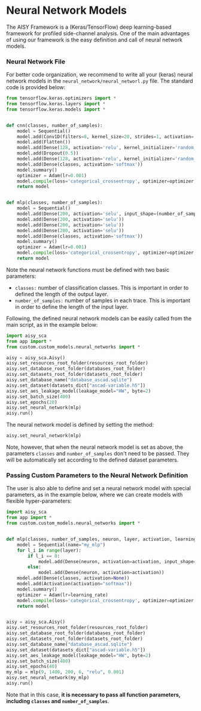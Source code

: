 # Neural Network Models

The AISY Framework is a (Keras/TensorFlow) deep learning-based framework for profiled side-channel analysis.
One of the main advantages of using our framework is the easy definition and call of neural network models.

### Neural Network File

For better code organization, we recommend to write all your (keras) neural network models in the ```neural_network/neural_networl.py``` 
file. The standard code is provided below:

```python
from tensorflow.keras.optimizers import *
from tensorflow.keras.layers import *
from tensorflow.keras.models import *


def cnn(classes, number_of_samples):
    model = Sequential()
    model.add(Conv1D(filters=8, kernel_size=20, strides=1, activation='relu', padding='valid', input_shape=(number_of_samples, 1)))
    model.add(Flatten())
    model.add(Dense(128, activation='relu', kernel_initializer='random_uniform', bias_initializer='zeros'))
    model.add(Dropout(0.5))
    model.add(Dense(128, activation='relu', kernel_initializer='random_uniform', bias_initializer='zeros'))
    model.add(Dense(classes, activation='softmax'))
    model.summary()
    optimizer = Adam(lr=0.001)
    model.compile(loss='categorical_crossentropy', optimizer=optimizer, metrics=['accuracy'])
    return model


def mlp(classes, number_of_samples):
    model = Sequential()
    model.add(Dense(200, activation='selu', input_shape=(number_of_samples,)))
    model.add(Dense(200, activation='selu'))
    model.add(Dense(200, activation='selu'))
    model.add(Dense(200, activation='selu'))
    model.add(Dense(classes, activation='softmax'))
    model.summary()
    optimizer = Adam(lr=0.001)
    model.compile(loss='categorical_crossentropy', optimizer=optimizer, metrics=['accuracy'])
    return model
``` 

Note the neural network functions must be defined with two basic parameters:

- ```classes:``` number of classification classes. This is important in order to defined the length of the output layer.
- ```number_of_samples:``` number of samples in each trace. This is important in order to define the length of the input layer.

Following, the defined neural network models can be easily called from the main script, as in the example below:

```python
import aisy_sca
from app import *
from custom.custom_models.neural_networks import *

aisy = aisy_sca.Aisy()
aisy.set_resources_root_folder(resources_root_folder)
aisy.set_database_root_folder(databases_root_folder)
aisy.set_datasets_root_folder(datasets_root_folder)
aisy.set_database_name("database_ascad.sqlite")
aisy.set_dataset(datasets_dict["ascad-variable.h5"])
aisy.set_aes_leakage_model(leakage_model="HW", byte=2)
aisy.set_batch_size(400)
aisy.set_epochs(20)
aisy.set_neural_network(mlp)
aisy.run()

```

The neural network model is defined by setting the method:

```python
aisy.set_neural_network(mlp)
```

Note, however, that when the neural network model is set as above, the parameters ```classes``` and ```number_of_samples``` don't need to be 
passed. They will be automatically set according to the defined dataset parameters.

### Passing Custom Parameters to the Neural Network Definition

The user is also able to define and set a neural network model with special parameters, as in the example below, where we can create models 
with flexible hyper-parameters:

```python
import aisy_sca
from app import *
from custom.custom_models.neural_networks import *


def mlp(classes, number_of_samples, neuron, layer, activation, learning_rate):
    model = Sequential(name="my_mlp")
    for l_i in range(layer):
        if l_i == 0:
            model.add(Dense(neuron, activation=activation, input_shape=(number_of_samples,)))
        else:
            model.add(Dense(neuron, activation=activation))
    model.add(Dense(classes, activation=None))
    model.add(Activation(activation="softmax"))
    model.summary()
    optimizer = Adam(lr=learning_rate)
    model.compile(loss='categorical_crossentropy', optimizer=optimizer, metrics=['accuracy'])
    return model


aisy = aisy_sca.Aisy()
aisy.set_resources_root_folder(resources_root_folder)
aisy.set_database_root_folder(databases_root_folder)
aisy.set_datasets_root_folder(datasets_root_folder)
aisy.set_database_name("database_ascad.sqlite")
aisy.set_dataset(datasets_dict["ascad-variable.h5"])
aisy.set_aes_leakage_model(leakage_model="HW", byte=2)
aisy.set_batch_size(400)
aisy.set_epochs(40)
my_mlp = mlp(9, 1400, 200, 6, "relu", 0.001)
aisy.set_neural_network(my_mlp)
aisy.run()
```

Note that in this case, **it is necessary to pass all function parameters, including ```classes``` and ```number_of_samples```**.



